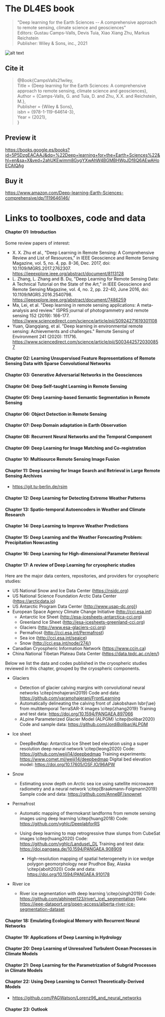 # The DL4ES book

>"Deep learning for the Earth Sciences -- A comprehensive approach to remote sensing, climate science and geosciences"<br>
>Editors: Gustau Camps-Valls, Devis Tuia, Xiao Xiang Zhu, Markus Reichstein<br>
>Publisher: Wiley & Sons, inc., 2021<br>

![alt text](https://i.gr-assets.com/images/S/compressed.photo.goodreads.com/books/1617079458l/57573449.jpg)

## Cite it

> @Book{CampsValls21wiley,<br>
> Title = {Deep learning for the Earth Sciences: A comprehensive approach to remote sensing, climate science and geosciences},<br>
> Author = {Camps-Valls, G. and Tuia, D. and Zhu, X.X. and Reichstein, M.},<br>
> Publisher = {Wiley \& Sons},<br>
> isbn = {978-1-119-64614-3},<br>
> Year = {2021},<br>
> }<br>

## Preview it

https://books.google.es/books?id=5P5DzgEACAAJ&dq=%22Deep+learning+for+the+Earth+Sciences%22&hl=en&sa=X&ved=2ahUKEwimm8GygYXwAhW4BGMBHWpJDf8Q6AEwAHoECAIQAg

## Buy it

https://www.amazon.com/Deep-learning-Earth-Sciences-comprehensive/dp/1119646146/

# Links to toolboxes, code and data

#### **Chapter 01: Introduction**

Some review papers of interest:
* X. X. Zhu et al., "Deep Learning in Remote Sensing: A Comprehensive Review and List of Resources," in IEEE Geoscience and Remote Sensing Magazine, vol. 5, no. 4, pp. 8-36, Dec. 2017, doi: 10.1109/MGRS.2017.2762307. https://ieeexplore.ieee.org/abstract/document/8113128
* L. Zhang, L. Zhang and B. Du, "Deep Learning for Remote Sensing Data: A Technical Tutorial on the State of the Art," in IEEE Geoscience and Remote Sensing Magazine, vol. 4, no. 2, pp. 22-40, June 2016, doi: 10.1109/MGRS.2016.2540798. https://ieeexplore.ieee.org/abstract/document/7486259
* Ma, Lei, et al. "Deep learning in remote sensing applications: A meta-analysis and review." ISPRS journal of photogrammetry and remote sensing 152 (2019): 166-177. https://www.sciencedirect.com/science/article/pii/S0924271619301108
* Yuan, Qiangqiang, et al. "Deep learning in environmental remote sensing: Achievements and challenges." Remote Sensing of Environment 241 (2020): 111716. https://www.sciencedirect.com/science/article/pii/S0034425720300857

#### **Chapter 02: Learning Unsupervised Feature Representations of Remote Sensing Data with Sparse Convolutional Networks**

#### **Chapter 03: Generative Adversarial Networks in the Geosciences**

#### **Chapter 04: Deep Self-taught Learning in Remote Sensing**

#### **Chapter 05: Deep Learning-based Semantic Segmentation in Remote Sensing**

#### **Chapter 06: Object Detection in Remote Sensing**

#### **Chapter 07: Deep Domain adaptation in Earth Observation**

#### **Chapter 08: Recurrent Neural Networks and the Temporal Component**

#### **Chapter 09: Deep Learning for Image Matching and Co-registration**

#### **Chapter 10: Multisource Remote Sensing Image Fusion**

#### **Chapter 11: Deep Learning for Image Search and Retrieval in Large Remote Sensing Archives**

* https://git.tu-berlin.de/rsim

#### **Chapter 12: Deep Learning for Detecting Extreme Weather Patterns**

#### **Chapter 13: Spatio-temporal Autoencoders in Weather and Climate Research**

#### **Chapter 14: Deep Learning to Improve Weather Predictions**

#### **Chapter 15: Deep Learning and the Weather Forecasting Problem: Precipitation Nowcasting**

#### **Chapter 16: Deep Learning for High-dimensional Parameter Retrieval**

#### **Chapter 17: A review of Deep Learning for cryospheric studies**

Here are the major data centers, repositories, and providers for cryospheric studies:
* US National Snow and Ice Data Center (https://nsidc.org)
* US National Science Foundation Arctic Data Center (https://arcticdata.io)
* US Antarctic Program Data Center (http://www.usap-dc.org})
* European Space Agency Climate Change Initiative (http://cci.esa.int)
	- Antarctic Ice Sheet  (http://esa-icesheets-antarctica-cci.org)
	- Greenland Ice Sheet  (http://esa-icesheets-greenland-cci.org)
	- Glaciers (http://www.esa-glaciers-cci.org)
	- Permafrost (http://cci.esa.int/Permafrost)
	- Sea ice (http://cci.esa.int/seaice)
	- Snow (http://cci.esa.int/node/274/)
* Canadian Cryospheric Information Network (https://www.ccin.ca)
* China National Tibetan Plateau Data Center (https://data.tpdc.ac.cn/en/)
	
Below we list the data and codes published in the cryospheric studies reviewed in this chapter, grouped by the cryospheric components.
* Glaciers
	- Detection of glacier calving margins with convolutional neural networks \citep{mohajerani2019}
	Code and data: https://github.com/yaramohajerani/FrontLearning
	- Automatically delineating the calving front of Jakobshavn Isbr{\ae} from multitemporal TerraSAR-X images \citep{zhang2019}
	Training and test data: https://doi.org/10.1594/PANGAEA.897066
	- ALpine Parameterized Glacier Model (ALPGM) \citep{bolibar2020}
	Code and sample data: https://github.com/JordiBolibar/ALPGM
	
* Ice sheet
	- DeepBedMap: Antarctica Ice Sheet bed elevation using a super resolution deep neural network \citep{leong2020}
	Code: https://github.com/weiji14/deepbedmap
	Training experiments: https://www.comet.ml/weiji14/deepbedmap
	Digital bed elevation model: https://doi.org/10.17605/OSF.IO/96APW
	
* Snow
	- Estimating snow depth on Arctic sea ice using satellite microwave radiometry and a neural network \citep{Braakmann-Folgmann2019}
	Sample code and data: https://github.com/AnneBF/snownet
	
* Permafrost
	- Automatic mapping of thermokarst landforms from remote sensing images using deep learning \citep{huang2018}
	Code: https://github.com/yghlc/DeeplabforRS
	
	- Using deep learning to map retrogressive thaw slumps from CubeSat images  \citep{huang2020}
	Code: https://github.com/yghlc/Landuse\_DL
	Training and test data: https://doi.pangaea.de/10.1594/PANGAEA.908909
        - High-resolution mapping of spatial heterogeneity in ice wedge polygon geomorphology near Prudhoe Bay, Alaska \citep{abolt2020}
	Code and data: https://doi.org/10.1594/PANGAEA.910178

* River ice
	- River ice segmentation with deep learning \citep{singh2019}
	Code: https://github.com/abhineet123/river\_ice\_segmentation
	Data: https://ieee-dataport.org/open-access/alberta-river-ice-segmentation-dataset

#### **Chapter 18: Emulating Ecological Memory with Recurrent Neural Networks**

#### **Chapter 19: Applications of Deep Learning in Hydrology**

#### **Chapter 20: Deep Learning of Unresolved Turbulent Ocean Processes in Climate Models**

#### **Chapter 21: Deep Learning for the Parametrization of Subgrid Processes in Climate Models**

#### **Chapter 22: Using Deep Learning to Correct Theoretically-Derived Models**

* https://github.com/PAGWatson/Lorenz96_and_neural_networks

#### **Chapter 23: Outlook**




